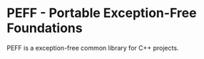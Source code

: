 # PEFF - Portable Exception-Free Foundations

PEFF is a exception-free common library for C++ projects.
